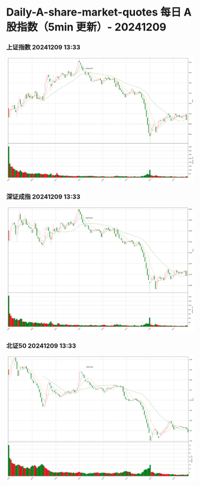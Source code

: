 
# Daily-A-share-market-quotes 每日 A 股指数（5min 更新）- 20241209

### 上证指数 20241209 13:33
![](./fig/2024/12/20241209-sh000001.png)

### 深证成指 20241209 13:33
![](./fig/2024/12/20241209-sz399001.png)

### 北证50 20241209 13:33
![](./fig/2024/12/20241209-bj899050.png)
